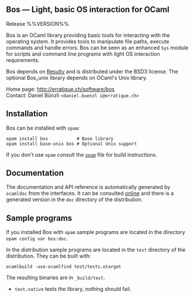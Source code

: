 Bos — Light, basic OS interaction for OCaml
-------------------------------------------------------------------------------
Release %%VERSION%%

Bos is an OCaml library providing basic tools for interacting with the
operating system. It provides tools to manipulate file paths,
execute commands and handle errors. Bos can be seen as an enhanced
`Sys` module for scripts and command line programs with light OS
interaction requirements. 

Bos depends on [Resultv][1] and is distributed under the BSD3 license. The
optional Bos_unix library depends on OCaml's Unix library.

[1]: http://erratique.ch/software/resultv

Home page: http://erratique.ch/software/bos  
Contact: Daniel Bünzli `<daniel.buenzl i@erratique.ch>`

## Installation

Bos can be installed with `opam`:

    opam install bos           # Base library
    opam install base-unix bos # Optional Unix support

If you don't use `opam` consult the [`opam`](opam) file for build
instructions.

## Documentation

The documentation and API reference is automatically generated by
`ocamldoc` from the interfaces. It can be consulted [online][5]
and there is a generated version in the `doc` directory of the
distribution.

[5]: http://erratique.ch/software/bos/doc/


## Sample programs

If you installed Bos with `opam` sample programs are located in
the directory `opam config var bos:doc`.

In the distribution sample programs are located in the `test`
directory of the distribution. They can be built with:

    ocamlbuild -use-ocamlfind test/tests.otarget

The resulting binaries are in `_build/test`.

- `test.native` tests the library, nothing should fail.

